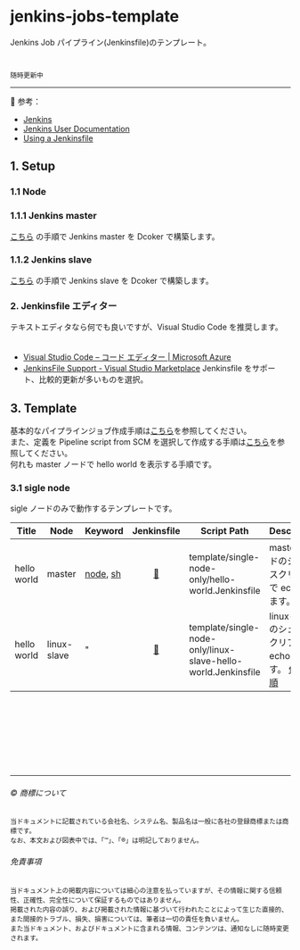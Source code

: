# jenkins-jobs-template

Jenkins Job パイプライン(Jenkinsfile)のテンプレート。  
　  
　  
``随時更新中``  



---

:book: 参考：  

* [Jenkins](https://www.jenkins.io/)  
* [Jenkins User Documentation](https://www.jenkins.io/doc/)  
* [Using a Jenkinsfile](https://www.jenkins.io/doc/book/pipeline/jenkinsfile/)    

## 1. Setup

### 1.1 Node

### 1.1.1 Jenkins master

[こちら](setup-master) の手順で Jenkins master を Dcoker で構築します。

### 1.1.2 Jenkins slave  

[こちら](setup-slave-linux) の手順で Jenkins slave を Dcoker で構築します。    


### 2. Jenkinsfile エディター

テキストエディタなら何でも良いですが、Visual Studio Code を推奨します。  
　  
* [Visual Studio Code – コード エディター | Microsoft Azure](https://azure.microsoft.com/ja-jp/products/visual-studio-code/)
* [JenkinsFile Support - Visual Studio Marketplace](https://marketplace.visualstudio.com/items?itemName=ivory-lab.jenkinsfile-support)  Jenkinsfile をサポート、比較的更新が多いものを選択。


## 3. Template

基本的なパイプラインジョブ作成手順は[こちら](template/single-node-only/README.md)を参照してください。  
また、定義を Pipeline script from SCM を選択して作成する手順は[こちら](template/single-node-only/SCM.md)を参照してください。  
何れも master ノードで hello world を表示する手順です。  

### 3.1 sigle node

sigle ノードのみで動作するテンプレートです。

| Title | Node | Keyword | Jenkinsfile | Script Path | Description 
| ----- | ---- | ---- | :---------: |----------- |----------- 
| hello world | master | [node](https://www.jenkins.io/doc/book/pipeline/#node), [sh](https://www.jenkins.io/doc/pipeline/steps/workflow-durable-task-step/#sh-shell-script)  | [:page_facing_up:](template/single-node-only/master-hello-world.Jenkinsfile) | template/single-node-only/hello-world.Jenkinsfile | master ノードのシェルスクリプトで echo します。 
| hello world | linux-slave | " | [:page_facing_up:](template/single-node-only/linux-slave-hello-world.Jenkinsfile) | template/single-node-only/linux-slave-hello-world.Jenkinsfile | linux-salve のシェルスクリプトで echo します。  [作成手順](template/single-node-only/SCM-LINUX-SLAVE.md)  

　  
　  
　  
　  
　  
　  

* * *

###### :copyright: 商標について

<sup>当ドキュメントに記載されている会社名、システム名、製品名は一般に各社の登録商標または商標です。</sup>  
<sup>なお、本文および図表中では、「™」、「®」は明記しておりません。</sup>  

###### 免責事項  
<sup>当ドキュメント上の掲載内容については細心の注意を払っていますが、その情報に関する信頼性、正確性、完全性について保証するものではありません。</sup>  
<sup>掲載された内容の誤り、および掲載された情報に基づいて行われたことによって生じた直接的、また間接的トラブル、損失、損害については、筆者は一切の責任を負いません。</sup>  
<sup>また当ドキュメント、およびドキュメントに含まれる情報、コンテンツは、通知なしに随時変更されます。</sup>  


